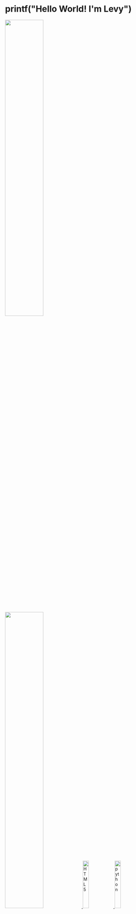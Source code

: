 # printf("Hello World! I'm Levy")

<table>
  <a href="https://github.com/LevyAbreu">
  <img width="50%" src="https://github-readme-stats.vercel.app/api?username=LevyAbreu&show_icons=true&theme=tokyonight&include_all_commits=true&count_private=true"/>
  <img width="50%" src="https://github-readme-stats.vercel.app/api/top-langs/?username=LevyAbreu&layout=compact&langs_count=6&theme=tokyonight"/>
  <img src="https://img.icons8.com/color/2x/html-5.png" width="20%" alt="HTML5">
  <img src="https://img.icons8.com/color/2x/python.png" width="20%" alt="python">
  <img src="https://img.icons8.com/color/2x/dart.png" width="20%" alt="dart">
</table>

<div> 
  <a href="https://www.instagram.com/vyxzz_/" target="_blank"><img src="https://img.shields.io/badge/instagram-000000?style=for-the-badge&logo=instagram&logoColor=%23d62c2c
  " target="_blank"></a> 
  <a href="https://www.linkedin.com/in/victor-levy-abreu-276b31275/" target="_blank"><img src="https://img.shields.io/badge/linkedin-000000?style=for-the-badge&logo=linkedin&logoColor=%232c4dd6
  " target="_blank"></a> 
  <a href="https://github.com/LevyAbreu" target="_blank"><img src="https://img.shields.io/badge/linkedin-000000?style=for-the-badge&logo=github&logoColor=%23ffffff
  " target="_blank"></a> 
</div>
